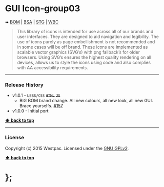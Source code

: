 GUI Icon-group03
================

➠
[BOM](http://westpaccxteam.github.io/GUI-source/icons-group03/1.0.1/tests/BOM/) |
[BSA](http://westpaccxteam.github.io/GUI-source/icons-group03/1.0.1/tests/BSA/) |
[STG](http://westpaccxteam.github.io/GUI-source/icons-group03/1.0.1/tests/STG/) |
[WBC](http://westpaccxteam.github.io/GUI-source/icons-group03/1.0.1/tests/WBC/)

> This library of icons is intended for use across all of our brands and user interfaces. They are designed to aid navigation and legibility. The use of icons
> purely as page embellishment is not recommended and in some cases will be off brand. These icons are implemented as scalable vector graphics (SVG’s) with
> png fallback’s for older browsers. Using SVG’s ensures the highest quality rendering on all devices, allows us to style the icons using code and also
> complies with AA accessibility requirements.

----------------------------------------------------------------------------------------------------------------------------------------------------------------


### Release History

* v1.0.1 - `LESS/CSS` ~~`HTML`~~ ~~`JS`~~
	* BIG BOM brand change. All new colours, all new look, all new GUI. Brace yourselfs.
		[#157](https://github.com/WestpacCXTeam/GUI-source/issues/157)
* v1.0.0 - Initial port

**[⬆ back to top](#content)**


----------------------------------------------------------------------------------------------------------------------------------------------------------------


### License

Copyright (c) 2015 Westpac. Licensed under the [GNU GPLv2](https://raw.githubusercontent.com/WestpacCXTeam/GUI-source/master/LICENSE).

**[⬆ back to top](#content)**

# };